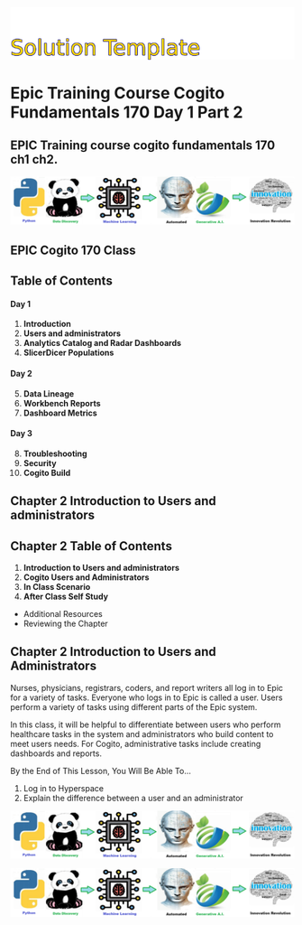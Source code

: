 ![Image image_filename](solution_sign.png)
    
# Epic Training Course Cogito Fundamentals 170 Day 1 Part 2 

## EPIC Training course cogito fundamentals 170 ch1 ch2.

    
![Solution](code.png)

    
## EPIC Cogito 170 Class


## Table of Contents 

####  Day 1 
1. **Introduction**
2. **Users and administrators**
3. **Analytics Catalog and Radar Dashboards**
4. **SlicerDicer Populations**

#### Day 2
5. **Data Lineage** 
6. **Workbench Reports** 
7. **Dashboard Metrics** 

#### Day 3
8. **Troubleshooting** 
9. **Security** 
10. **Cogito Build** 


 
##  Chapter 2 Introduction to Users and administrators 

##  Chapter 2 Table of Contents 
 
1. **Introduction to Users and administrators**
2. **Cogito Users and Administrators**
3. **In Class Scenario**
4. **After Class Self Study**


- Additional Resources
- Reviewing the Chapter 


 
##  Chapter 2 Introduction to Users and Administrators 

Nurses, physicians, registrars, coders, and report writers all log in to Epic for a variety of tasks. Everyone
who logs in to Epic is called a user. Users perform a variety of tasks using different parts of the Epic
system.

In this class, it will be helpful to differentiate between users who perform healthcare tasks in the system
and administrators who build content to meet users needs. For Cogito, administrative tasks include
creating dashboards and reports.

By the End of This Lesson, You Will Be Able To...
1. Log in to Hyperspace
2.  Explain the difference between a user and an administrator


![Solution](code.png)

    
![Solution](code.png)

    
